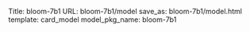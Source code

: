 Title: bloom-7b1
URL: bloom-7b1/model
save_as: bloom-7b1/model.html
template: card_model
model_pkg_name: bloom-7b1


